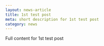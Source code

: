 ```yaml
---
layout: news-article
title: 1st test post
meta: short description for 1st test post
category: news
---
```

Full content for 1st test post